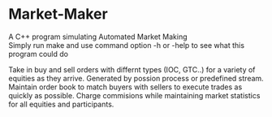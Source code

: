 # Market-Maker
A C++ program simulating Automated Market Making  
Simply run make and use command option -h or -help to see what this program could do

Take in buy and sell orders with differnt types (IOC, GTC..) for a variety of equities as they arrive. Generated by possion process or predefined stream. Maintain order book to match buyers with sellers to execute trades as quickly as possible. Charge commisions while maintaining market statistics for all equities and participants. 
